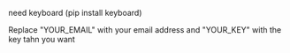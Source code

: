 need keyboard (pip install keyboard)

Replace "YOUR_EMAIL" with your email address and "YOUR_KEY" with the key tahn you want
